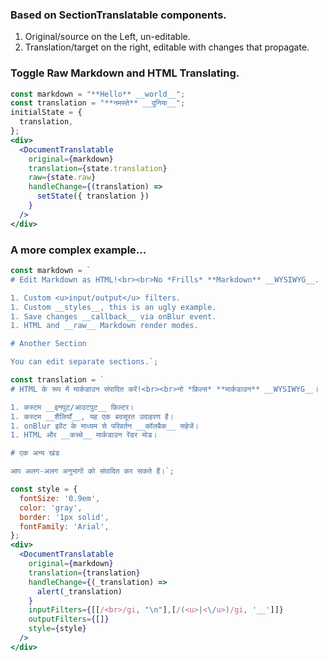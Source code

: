 ### Based on SectionTranslatable components.
1. Original/source on the Left, un-editable.
1. Translation/target on the right, editable with changes that propagate.

### Toggle Raw Markdown and HTML Translating.

```jsx
const markdown = "**Hello** __world__";
const translation = "**नमस्ते** __दुनिया__";
initialState = {
  translation,
};
<div>
  <DocumentTranslatable
    original={markdown}
    translation={state.translation}
    raw={state.raw}
    handleChange={(translation) =>
      setState({ translation })
    }
  />
</div>
```

### A more complex example...

```jsx
const markdown = `
# Edit Markdown as HTML!<br><br>No *Frills* **Markdown** __WYSIWYG__.

1. Custom <u>input/output</u> filters.
1. Custom __styles__, this is an ugly example.
1. Save changes __callback__ via onBlur event.
1. HTML and __raw__ Markdown render modes.

# Another Section

You can edit separate sections.`;

const translation = `
# HTML के रूप में मार्कडाउन संपादित करें!<br><br>नो *फ्रिल्स* **मार्कडाउन** __WYSIWYG__।

1. कस्टम __इनपुट/आउटपुट__ फ़िल्टर।
1. कस्टम __शैलियाँ__, यह एक बदसूरत उदाहरण है।
1. onBlur इवेंट के माध्यम से परिवर्तन __कॉलबैक__ सहेजें।
1. HTML और __कच्चे__ मार्कडाउन रेंडर मोड।

# एक अन्य खंड

आप अलग-अलग अनुभागों को संपादित कर सकते हैं।`;

const style = {
  fontSize: '0.9em',
  color: 'gray',
  border: '1px solid',
  fontFamily: 'Arial',
};
<div>
  <DocumentTranslatable
    original={markdown}
    translation={translation}
    handleChange={(_translation) =>
      alert(_translation)
    }
    inputFilters={[[/<br>/gi, "\n"],[/(<u>|<\/u>)/gi, '__']]}
    outputFilters={[]}
    style={style}
  />
</div>
```
